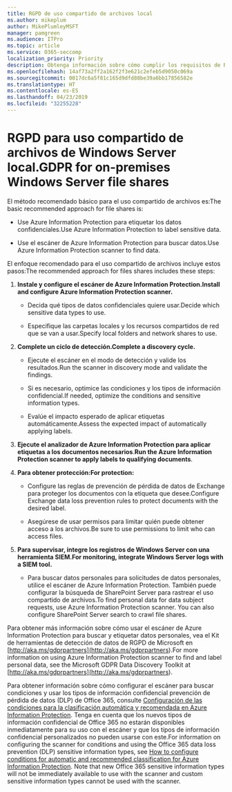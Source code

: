 ```yaml
---
title: RGPD de uso compartido de archivos local
ms.author: mikeplum
author: MikePlumleyMSFT
manager: pamgreen
ms.audience: ITPro
ms.topic: article
ms.service: O365-seccomp
localization_priority: Priority
description: Obtenga información sobre cómo cumplir los requisitos de RGPD en el uso compartido de archivos de Windows Server local.
ms.openlocfilehash: 14af73a2ff2a162f2f3e621c2efeb5d9050c069a
ms.sourcegitcommit: 0017dc6a5f81c165d9dfd88be39a6bb17856582e
ms.translationtype: HT
ms.contentlocale: es-ES
ms.lasthandoff: 04/23/2019
ms.locfileid: "32255228"
---
```

# <a name="gdpr-for-on-premises-windows-server-file-shares"></a><span data-ttu-id="e657b-103">RGPD para uso compartido de archivos de Windows Server local.</span><span class="sxs-lookup"><span data-stu-id="e657b-103">GDPR for on-premises Windows Server file shares</span></span>

<span data-ttu-id="e657b-104">El método recomendado básico para el uso compartido de archivos es:</span><span class="sxs-lookup"><span data-stu-id="e657b-104">The basic recommended approach for file shares is:</span></span>

-   <span data-ttu-id="e657b-105">Use Azure Information Protection para etiquetar los datos confidenciales.</span><span class="sxs-lookup"><span data-stu-id="e657b-105">Use Azure Information Protection to label sensitive data.</span></span>

-   <span data-ttu-id="e657b-106">Use el escáner de Azure Information Protection para buscar datos.</span><span class="sxs-lookup"><span data-stu-id="e657b-106">Use Azure Information Protection scanner to find data.</span></span>

<span data-ttu-id="e657b-107">El enfoque recomendado para el uso compartido de archivos incluye estos pasos:</span><span class="sxs-lookup"><span data-stu-id="e657b-107">The recommended approach for files shares includes these steps:</span></span>

1.  <span data-ttu-id="e657b-108">**Instale y configure el escáner de Azure Information Protection.**</span><span class="sxs-lookup"><span data-stu-id="e657b-108">**Install and configure Azure Information Protection scanner.**</span></span>

    -   <span data-ttu-id="e657b-109">Decida qué tipos de datos confidenciales quiere usar.</span><span class="sxs-lookup"><span data-stu-id="e657b-109">Decide which sensitive data types to use.</span></span>

    -   <span data-ttu-id="e657b-110">Especifique las carpetas locales y los recursos compartidos de red que se van a usar.</span><span class="sxs-lookup"><span data-stu-id="e657b-110">Specify local folders and network shares to use.</span></span>

2.  <span data-ttu-id="e657b-111">**Complete un ciclo de detección.**</span><span class="sxs-lookup"><span data-stu-id="e657b-111">**Complete a discovery cycle.**</span></span>

    -   <span data-ttu-id="e657b-112">Ejecute el escáner en el modo de detección y valide los resultados.</span><span class="sxs-lookup"><span data-stu-id="e657b-112">Run the scanner in discovery mode and validate the findings.</span></span>

    -   <span data-ttu-id="e657b-113">Si es necesario, optimice las condiciones y los tipos de información confidencial.</span><span class="sxs-lookup"><span data-stu-id="e657b-113">If needed, optimize the conditions and sensitive information types.</span></span>

    -   <span data-ttu-id="e657b-114">Evalúe el impacto esperado de aplicar etiquetas automáticamente.</span><span class="sxs-lookup"><span data-stu-id="e657b-114">Assess the expected impact of automatically applying labels.</span></span>

3.  <span data-ttu-id="e657b-115">**Ejecute el analizador de Azure Information Protection para aplicar etiquetas a los documentos necesarios**.</span><span class="sxs-lookup"><span data-stu-id="e657b-115">**Run the Azure Information Protection scanner to apply labels to qualifying documents**.</span></span>

4.  <span data-ttu-id="e657b-116">**Para obtener protección:**</span><span class="sxs-lookup"><span data-stu-id="e657b-116">**For protection:**</span></span>

    -   <span data-ttu-id="e657b-117">Configure las reglas de prevención de pérdida de datos de Exchange para proteger los documentos con la etiqueta que desee.</span><span class="sxs-lookup"><span data-stu-id="e657b-117">Configure Exchange data loss prevention rules to protect documents with the desired label.</span></span>

    -   <span data-ttu-id="e657b-118">Asegúrese de usar permisos para limitar quién puede obtener acceso a los archivos.</span><span class="sxs-lookup"><span data-stu-id="e657b-118">Be sure to use permissions to limit who can access files.</span></span>

5.  <span data-ttu-id="e657b-119">**Para supervisar, integre los registros de Windows Server con una herramienta SIEM.**</span><span class="sxs-lookup"><span data-stu-id="e657b-119">**For monitoring, integrate Windows Server logs with a SIEM tool.**</span></span>

    -   <span data-ttu-id="e657b-p101">Para buscar datos personales para solicitudes de datos personales, utilice el escáner de Azure Information Protection. También puede configurar la búsqueda de SharePoint Server para rastrear el uso compartido de archivos.</span><span class="sxs-lookup"><span data-stu-id="e657b-p101">To find personal data for data subject requests, use Azure Information Protection scanner. You can also configure SharePoint Server search to crawl file shares.</span></span>

<span data-ttu-id="e657b-122">Para obtener más información sobre cómo usar el escáner de Azure Information Protection para buscar y etiquetar datos personales, vea el Kit de herramientas de detección de datos de RGPD de Microsoft en [http://aka.ms/gdprpartners](<http://aka.ms/gdprpartners>).</span><span class="sxs-lookup"><span data-stu-id="e657b-122">For more information on using Azure Information Protection scanner to find and label personal data, see the Microsoft GDPR Data Discovery Toolkit at [http://aka.ms/gdprpartners](<http://aka.ms/gdprpartners>).</span></span>

<span data-ttu-id="e657b-p102">Para obtener información sobre cómo configurar el escáner para buscar condiciones y usar los tipos de información confidencial prevención de pérdida de datos (DLP) de Office 365, consulte [Configuración de las condiciones para la clasificación automática y recomendada en Azure Information Protection](https://docs.microsoft.com/es-ES/information-protection/deploy-use/configure-policy-classification). Tenga en cuenta que los nuevos tipos de información confidencial de Office 365 no estarán disponibles inmediatamente para su uso con el escáner y que los tipos de información confidencial personalizados no pueden usarse con este.</span><span class="sxs-lookup"><span data-stu-id="e657b-p102">For information on configuring the scanner for conditions and using the Office 365 data loss prevention (DLP) sensitive information types, see [How to configure conditions for automatic and recommended classification for Azure Information Protection](https://docs.microsoft.com/es-ES/information-protection/deploy-use/configure-policy-classification). Note that new Office 365 sensitive information types will not be immediately available to use with the scanner and custom sensitive information types cannot be used with the scanner.</span></span>
